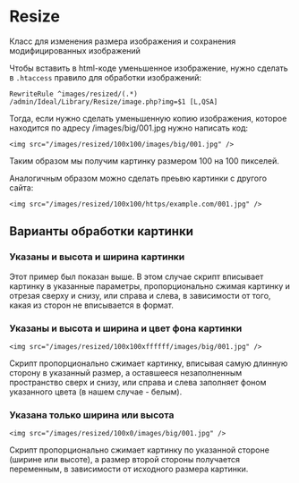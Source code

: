 # Resize

Класс для изменения размера изображения и сохранения модифицированных изображений

Чтобы вставить в html-коде уменьшенное изображение, нужно сделать в `.htaccess` правило для обработки изображений:

    RewriteRule ^images/resized/(.*) /admin/Ideal/Library/Resize/image.php?img=$1 [L,QSA]
    
Тогда, если нужно сделать уменьшенную копию изображения, которое находится по адресу /images/big/001.jpg нужно написать код:

    <img src="/images/resized/100x100/images/big/001.jpg" />

Таким образом мы получим картинку размером 100 на 100 пикселей. 

Аналогичным образом можно сделать преьвю картинки с другого сайта:

    <img src="/images/resized/100x100/https/example.com/001.jpg" />
    
## Варианты обработки картинки

### Указаны и высота и ширина картинки

Этот пример был показан выше. В этом случае скрипт вписывает картинку в указанные параметры, пропорционально сжимая картинку и отрезая сверху и снизу, или справа и слева, в зависимости от того, какая из сторон не вписывается в формат.

### Указаны и высота и ширина и цвет фона картинки

    <img src="/images/resized/100x100xffffff/images/big/001.jpg" />

Скрипт пропорционально сжимает картинку, вписывая самую длинную сторону в указанный размер, а оставшееся незаполненным пространство сверх и снизу, или справа и слева заполняет фоном указанного цвета (в нашем случае - белым).

### Указана только ширина или высота

    <img src="/images/resized/100x0/images/big/001.jpg" />

Скрипт пропорционально сжимает картинку по указанной стороне (ширине или высоте), а размер второй стороны получается переменным, в зависимости от исходного размера картинки.
